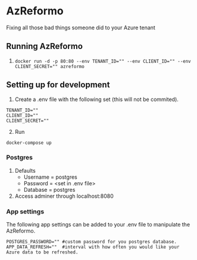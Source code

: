 # AzReformo
Fixing all those bad things someone did to your Azure tenant

## Running AzReformo
1. ```docker run -d -p 80:80 --env TENANT_ID="" --env CLIENT_ID="" --env CLIENT_SECRET="" azreformo```

## Setting up for development
1. Create a .env file with the following set (this will not be commited).
```
TENANT_ID=""
CLIENT_ID=""
CLIENT_SECRET=""
```
2. Run
```
docker-compose up
```

### Postgres
1. Defaults
    - Username = postgres
    - Password = <set in .env file>
    - Database = postgres
2. Access adminer through localhost:8080


### App settings
The following app settings can be added to your .env file to manipulate the AzReformo.
```
POSTGRES_PASSWORD="" #custom password for you postgres database.
APP_DATA_REFRESH=""  #interval with how often you would like your Azure data to be refreshed.
```